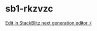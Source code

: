 # sb1-rkzvzc

[Edit in StackBlitz next generation editor ⚡️](https://stackblitz.com/~/github.com/sesar-J/sb1-rkzvzc)